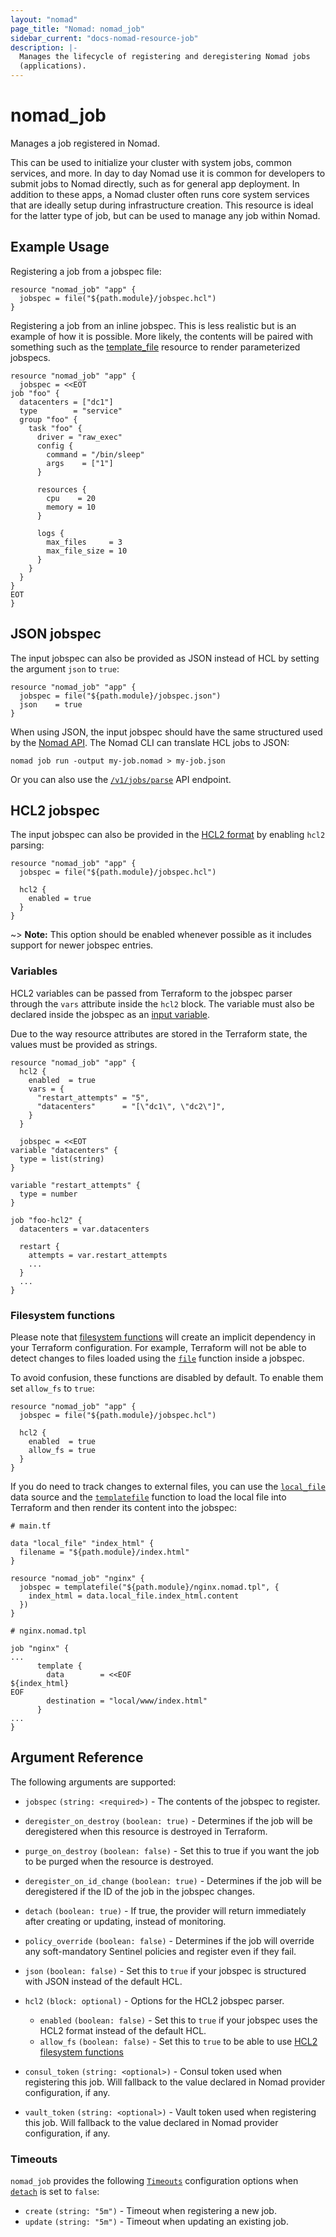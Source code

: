 ```yaml
---
layout: "nomad"
page_title: "Nomad: nomad_job"
sidebar_current: "docs-nomad-resource-job"
description: |-
  Manages the lifecycle of registering and deregistering Nomad jobs
  (applications).
---
```


# nomad_job

Manages a job registered in Nomad.

This can be used to initialize your cluster with system jobs, common services,
and more. In day to day Nomad use it is common for developers to submit jobs to
Nomad directly, such as for general app deployment. In addition to these apps, a
Nomad cluster often runs core system services that are ideally setup during
infrastructure creation. This resource is ideal for the latter type of job, but
can be used to manage any job within Nomad.

## Example Usage

Registering a job from a jobspec file:

```hcl
resource "nomad_job" "app" {
  jobspec = file("${path.module}/jobspec.hcl")
}
```

Registering a job from an inline jobspec. This is less realistic but
is an example of how it is possible. More likely, the contents will
be paired with something such as the
[template_file](https://www.terraform.io/docs/providers/template/d/file.html)
resource to render parameterized jobspecs.

```hcl
resource "nomad_job" "app" {
  jobspec = <<EOT
job "foo" {
  datacenters = ["dc1"]
  type        = "service"
  group "foo" {
    task "foo" {
      driver = "raw_exec"
      config {
        command = "/bin/sleep"
        args    = ["1"]
      }

      resources {
        cpu    = 20
        memory = 10
      }

      logs {
        max_files     = 3
        max_file_size = 10
      }
    }
  }
}
EOT
}
```

## JSON jobspec

The input jobspec can also be provided as JSON instead of HCL by setting the
argument `json` to `true`:

```hcl
resource "nomad_job" "app" {
  jobspec = file("${path.module}/jobspec.json")
  json    = true
}
```

When using JSON, the input jobspec should have the same structured used by the
[Nomad API](https://www.nomadproject.io/api-docs/json-jobs/). The Nomad CLI
can translate HCL jobs to JSON:

```shellsession
nomad job run -output my-job.nomad > my-job.json
```

Or you can also use the [`/v1/jobs/parse`](https://www.nomadproject.io/api-docs/jobs/#parse-job)
API endpoint.

## HCL2 jobspec

The input jobspec can also be provided in the [HCL2 format](https://www.nomadproject.io/docs/job-specification/hcl2)
by enabling `hcl2` parsing:

```hcl
resource "nomad_job" "app" {
  jobspec = file("${path.module}/jobspec.hcl")

  hcl2 {
    enabled = true
  }
}
```

~> **Note:** This option should be enabled whenever possible as it includes
   support for newer jobspec entries.

### Variables

HCL2 variables can be passed from Terraform to the jobspec parser through the
`vars` attribute inside the `hcl2` block. The variable must also be declared
inside the jobspec as an [input variable](https://www.nomadproject.io/docs/job-specification/hcl2/variables#declaring-an-input-variable).

Due to the way resource attributes are stored in the Terraform state, the
values must be provided as strings.

```hcl
resource "nomad_job" "app" {
  hcl2 {
    enabled  = true
    vars = {
      "restart_attempts" = "5",
      "datacenters"      = "[\"dc1\", \"dc2\"]",
    }
  }

  jobspec = <<EOT
variable "datacenters" {
  type = list(string)
}

variable "restart_attempts" {
  type = number
}

job "foo-hcl2" {
  datacenters = var.datacenters

  restart {
    attempts = var.restart_attempts
    ...
  }
  ...
}
```

### Filesystem functions

Please note that [filesystem functions](https://www.nomadproject.io/docs/job-specification/hcl2/functions/file/abspath)
will create an implicit dependency in your Terraform configuration. For
example, Terraform will not be able to detect changes to files loaded using the
[`file`](https://www.nomadproject.io/docs/job-specification/hcl2/functions/file/file)
function inside a jobspec.


To avoid confusion, these functions are disabled by default. To enable them
set `allow_fs` to `true`:

```hcl
resource "nomad_job" "app" {
  jobspec = file("${path.module}/jobspec.hcl")

  hcl2 {
    enabled  = true
    allow_fs = true
  }
}
```

If you do need to track changes to external files, you can use the
[`local_file`](https://registry.terraform.io/providers/hashicorp/local/latest/docs/data-sources/file)
data source and the
[`templatefile`](https://www.terraform.io/docs/configuration/functions/templatefile.html)
function to load the local file into Terraform and then render its content
into the jobspec:

```hcl
# main.tf

data "local_file" "index_html" {
  filename = "${path.module}/index.html"
}

resource "nomad_job" "nginx" {
  jobspec = templatefile("${path.module}/nginx.nomad.tpl", {
    index_html = data.local_file.index_html.content
  })
}
```

```hcl
# nginx.nomad.tpl

job "nginx" {
...
      template {
        data        = <<EOF
${index_html}
EOF
        destination = "local/www/index.html"
      }
...
}
```

## Argument Reference

The following arguments are supported:

- `jobspec` `(string: <required>)` - The contents of the jobspec to register.

- `deregister_on_destroy` `(boolean: true)` - Determines if the job will be
  deregistered when this resource is destroyed in Terraform.

- `purge_on_destroy` `(boolean: false)` - Set this to true if you want the job to
  be purged when the resource is destroyed.

- `deregister_on_id_change` `(boolean: true)` - Determines if the job will be
  deregistered if the ID of the job in the jobspec changes.

- `detach` `(boolean: true)` - If true, the provider will return immediately
  after creating or updating, instead of monitoring.

- `policy_override` `(boolean: false)` - Determines if the job will override any
  soft-mandatory Sentinel policies and register even if they fail.

- `json` `(boolean: false)` - Set this to `true` if your jobspec is structured with
  JSON instead of the default HCL.

- `hcl2` `(block: optional)` - Options for the HCL2 jobspec parser.
  - `enabled` `(boolean: false)` - Set this to `true` if your jobspec uses the HCL2
    format instead of the default HCL.
  - `allow_fs` `(boolean: false)` - Set this to `true` to be able to use
    [HCL2 filesystem functions](#filesystem-functions)

- `consul_token` `(string: <optional>)` - Consul token used when registering this job.
  Will fallback to the value declared in Nomad provider configuration, if any.

- `vault_token` `(string: <optional>)` - Vault token used when registering this job.
  Will fallback to the value declared in Nomad provider configuration, if any.

### Timeouts

`nomad_job` provides the following [`Timeouts`][tf_docs_timeouts] configuration
options when [`detach`](#detach) is set to `false`:

- `create` `(string: "5m")` - Timeout when registering a new job.
- `update` `(string: "5m")` - Timeout when updating an existing job.

[tf_docs_timeouts]: https://www.terraform.io/docs/configuration/blocks/resources/syntax.html#operation-timeouts

